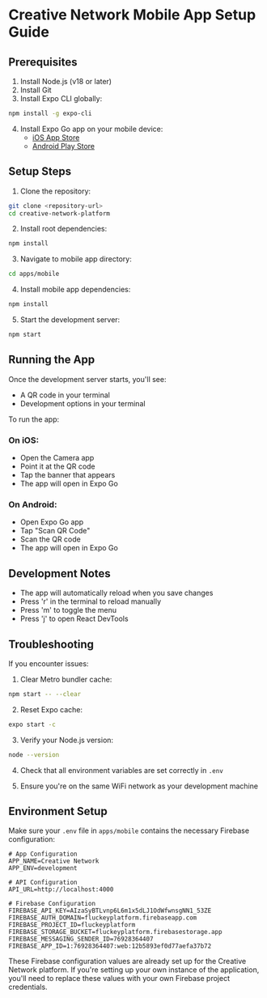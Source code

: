 # Creative Network Mobile App Setup Guide

## Prerequisites

1. Install Node.js (v18 or later)
2. Install Git
3. Install Expo CLI globally:
```bash
npm install -g expo-cli
```
4. Install Expo Go app on your mobile device:
   - [iOS App Store](https://apps.apple.com/app/apple-store/id982107779)
   - [Android Play Store](https://play.google.com/store/apps/details?id=host.exp.exponent)

## Setup Steps

1. Clone the repository:
```bash
git clone <repository-url>
cd creative-network-platform
```

2. Install root dependencies:
```bash
npm install
```

3. Navigate to mobile app directory:
```bash
cd apps/mobile
```

4. Install mobile app dependencies:
```bash
npm install
```

5. Start the development server:
```bash
npm start
```

## Running the App

Once the development server starts, you'll see:
- A QR code in your terminal
- Development options in your terminal

To run the app:

### On iOS:
- Open the Camera app
- Point it at the QR code
- Tap the banner that appears
- The app will open in Expo Go

### On Android:
- Open Expo Go app
- Tap "Scan QR Code"
- Scan the QR code
- The app will open in Expo Go

## Development Notes

- The app will automatically reload when you save changes
- Press 'r' in the terminal to reload manually
- Press 'm' to toggle the menu
- Press 'j' to open React DevTools

## Troubleshooting

If you encounter issues:

1. Clear Metro bundler cache:
```bash
npm start -- --clear
```

2. Reset Expo cache:
```bash
expo start -c
```

3. Verify your Node.js version:
```bash
node --version
```

4. Check that all environment variables are set correctly in `.env`

5. Ensure you're on the same WiFi network as your development machine

## Environment Setup

Make sure your `.env` file in `apps/mobile` contains the necessary Firebase configuration:

```env
# App Configuration
APP_NAME=Creative Network
APP_ENV=development

# API Configuration
API_URL=http://localhost:4000

# Firebase Configuration
FIREBASE_API_KEY=AIzaSyBTLvnp6L6m1x5dLJ1OdWfwnsgNN1_53ZE
FIREBASE_AUTH_DOMAIN=fluckeyplatform.firebaseapp.com
FIREBASE_PROJECT_ID=fluckeyplatform
FIREBASE_STORAGE_BUCKET=fluckeyplatform.firebasestorage.app
FIREBASE_MESSAGING_SENDER_ID=76928364407
FIREBASE_APP_ID=1:76928364407:web:12b5893ef0d77aefa37b72
```

These Firebase configuration values are already set up for the Creative Network platform. If you're setting up your own instance of the application, you'll need to replace these values with your own Firebase project credentials.